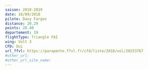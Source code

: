 ```yaml
---
saison: 2018-2019
date: 16/09/2018
pilote: Davy Farges
distance: 20.29
points: 28.40
departement: 19
flightType: Triangle FAI
wing: Volt 3
CFD: Oui
url_ffvl: https://parapente.ffvl.fr/cfd/liste/2018/vol/20253767
#other_url:
#other_url_site_name:
---
```

